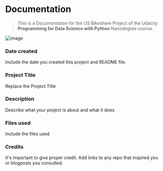 # Documentation
>This is a Documentation for the US Bikeshare Project of the Udacity **Programming for Data Science with Python** Nanodegree course.

![image](https://journalistsresource.org/wp-content/uploads/2015/05/Bikeshare-station-.jpg)


### Date created
Include the date you created this project and README file.

### Project Title
Replace the Project Title

### Description
Describe what your project is about and what it does

### Files used
Include the files used

### Credits
It's important to give proper credit. Add links to any repo that inspired you or blogposts you consulted.
